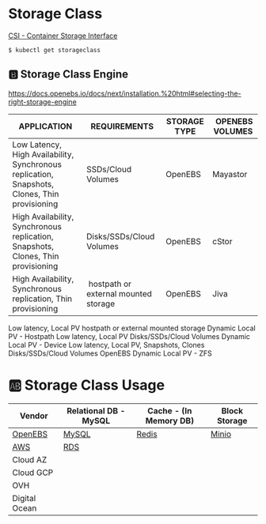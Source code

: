 # Storage Class

[CSI - Container Storage Interface](https://kubernetes-csi.github.io/docs)


```
$ kubectl get storageclass
```

## :b: Storage Class Engine

https://docs.openebs.io/docs/next/installation.%20html#selecting-the-right-storage-engine

| APPLICATION | REQUIREMENTS	| STORAGE TYPE	| OPENEBS VOLUMES |
|-------------|---------------|---------------|-----------------|
| Low Latency, High Availability, Synchronous replication, Snapshots, Clones, Thin provisioning	| SSDs/Cloud Volumes	| OpenEBS | Mayastor 	| 
| High Availability, Synchronous replication, Snapshots, Clones, Thin provisioning | Disks/SSDs/Cloud Volumes | OpenEBS | cStor |
| High Availability, Synchronous replication, Thin provisioning | hostpath or external mounted storage | OpenEBS | Jiva | 
Low latency, Local PV	hostpath or external mounted storage	Dynamic Local PV - Hostpath
Low latency, Local PV	Disks/SSDs/Cloud Volumes	Dynamic Local PV - Device
Low latency, Local PV, Snapshots, Clones	Disks/SSDs/Cloud Volumes	OpenEBS Dynamic Local PV - ZFS



# :ab: Storage Class Usage

| Vendor                                 |  Relational DB - MySQL                                | Cache - (In Memory DB)                          | Block Storage |
|----------------------------------------|-------------------------------------------------------|-------------------------------------------------------|-----|
| [OpenEBS](https://docs.openebs.io)     | [MySQL](https://docs.openebs.io/docs/next/mysql.html) | [Redis](https://docs.openebs.io/docs/next/redis.html) | [Minio](https://docs.openebs.io/docs/next/minio.html)
| [AWS](https://aws.amazon.com)          | [RDS](https://aws.amazon.com/rds/) |
| Cloud AZ 
| Cloud GCP 
| OVH 
| Digital Ocean |








